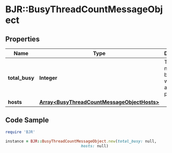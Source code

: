 # BJR::BusyThreadCountMessageObject

## Properties

Name | Type | Description | Notes
------------ | ------------- | ------------- | -------------
**total_busy** | **Integer** | The total number of busy workers across all pods/hosts. | [optional] 
**hosts** | [**Array&lt;BusyThreadCountMessageObjectHosts&gt;**](BusyThreadCountMessageObjectHosts.md) |  | [optional] 

## Code Sample

```ruby
require 'BJR'

instance = BJR::BusyThreadCountMessageObject.new(total_busy: null,
                                 hosts: null)
```


